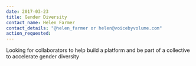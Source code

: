 ```yaml
---
date: 2017-03-23
title: Gender Diversity
contact_name: Helen Farmer
contact_details: "@helen_farmer or helen@voicebyvolume.com"
action_requested: 
---
```

Looking for collaborators to help build a platform and be part of a collective to accelerate gender diversity
